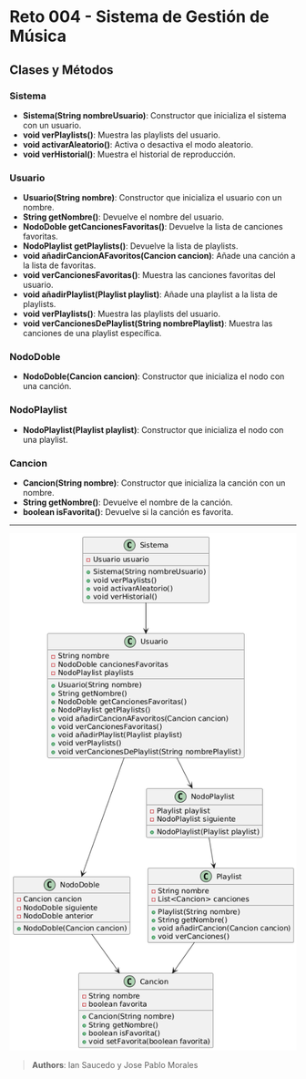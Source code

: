 # Reto 004 - Sistema de Gestión de Música

## Clases y Métodos

### Sistema

- **Sistema(String nombreUsuario)**: Constructor que inicializa el sistema con un usuario.
- **void verPlaylists()**: Muestra las playlists del usuario.
- **void activarAleatorio()**: Activa o desactiva el modo aleatorio.
- **void verHistorial()**: Muestra el historial de reproducción.

### Usuario

- **Usuario(String nombre)**: Constructor que inicializa el usuario con un nombre.
- **String getNombre()**: Devuelve el nombre del usuario.
- **NodoDoble getCancionesFavoritas()**: Devuelve la lista de canciones favoritas.
- **NodoPlaylist getPlaylists()**: Devuelve la lista de playlists.
- **void añadirCancionAFavoritos(Cancion cancion)**: Añade una canción a la lista de favoritas.
- **void verCancionesFavoritas()**: Muestra las canciones favoritas del usuario.
- **void añadirPlaylist(Playlist playlist)**: Añade una playlist a la lista de playlists.
- **void verPlaylists()**: Muestra las playlists del usuario.
- **void verCancionesDePlaylist(String nombrePlaylist)**: Muestra las canciones de una playlist específica.

### NodoDoble

- **NodoDoble(Cancion cancion)**: Constructor que inicializa el nodo con una canción.

### NodoPlaylist

- **NodoPlaylist(Playlist playlist)**: Constructor que inicializa el nodo con una playlist.

### Cancion

- **Cancion(String nombre)**: Constructor que inicializa la canción con un nombre.
- **String getNombre()**: Devuelve el nombre de la canción.
- **boolean isFavorita()**: Devuelve si la canción es favorita.

---

![Diagrama de Clases](modelado.png)

> **Authors**: Ian Saucedo y Jose Pablo Morales
